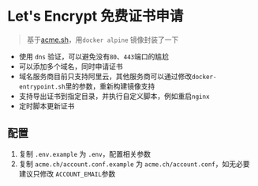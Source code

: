 # Let's Encrypt 免费证书申请

> 基于[acme.sh](https://github.com/acmesh-official/acme.sh)，用`docker alpine` 镜像封装了一下

- 使用 `dns` 验证，可以避免没有`80`、`443`端口的尴尬
- 可以添加多个域名，同时申请证书
- 域名服务商目前只支持阿里云，其他服务商可以通过修改`docker-entrypoint.sh`里的参数，重新构建镜像支持
- 支持导出证书到指定目录，并执行自定义脚本，例如重启`nginx`
- 定时脚本更新证书


## 配置

1. 复制 `.env.example` 为 `.env`，配置相关参数
2. 复制 `acme.ch/account.conf.example` 为 `acme.ch/account.conf`，如无必要建议只修改 `ACCOUNT_EMAIL`参数
